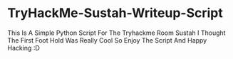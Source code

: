 # TryHackMe-Sustah-Writeup-Script

This Is A Simple Python Script For The Tryhackme Room Sustah I Thought The First Foot Hold Was Really Cool So Enjoy The Script 
And Happy Hacking :D
